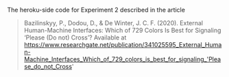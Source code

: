 The heroku-side code for Experiment 2 described in the article
> Bazilinskyy, P., Dodou, D., & De Winter, J. C. F. (2020). External Human-Machine Interfaces: Which of 729 Colors Is Best for Signaling ‘Please (Do not) Cross’? Available at https://www.researchgate.net/publication/341025595_External_Human-Machine_Interfaces_Which_of_729_colors_is_best_for_signaling_'Please_do_not_Cross'